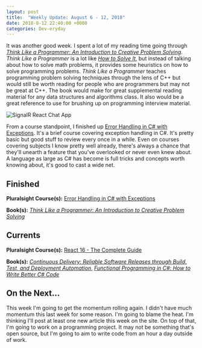 ```yaml
---
layout: post
title:  "Weekly Update: August 6 - 12, 2018"
date: 2018-8-12 22:40:00 +0000
categories: Dev-eryday
---
```


It was another good week. I spent a lot of my reading time going through *[Think Like a Programmer: An Introduction to Creative Problem Solving][tlp]*. *Think Like a Programmer* is a lot like *[How to Solve It][hsi]*, but instead of talking about how to solve math problems, it provides some heuristics on how to solve programming problems. *Think Like a Programmer* teaches programming problem solving techniques through the lens of C++ but would still be worth reading for people who are programmers but may not be great at C++.  The book would make for great supplemental reading material for any data structures and algorithms class. It also would be a great reference to use for brushing up on programming interview material.

![SignalR React Chat App](https://farm1.staticflickr.com/859/42971150405_27aa94fc14.jpg)

 From a course standpoint, I finished up [Error Handling in C# with Exceptions][err]. It's a brief course covering exception handling in C#. It's pretty basic but good stuff to review every once in a while. Even on courses  covering subjects I know pretty well already, there's always a chance that they'll unearth a feature that you've overlooked or never even knew about. A language as large as C# has become is full tricks and concepts worth knowing about, it's good to cast a wide net.

## Finished

**Pluralsight Course(s):** [Error Handling in C# with Exceptions][err]

**Book(s):** *[Think Like a Programmer: An Introduction to Creative Problem Solving][tlp]*

## Currents

**Pluralsight Course(s):** [React 16 - The Complete Guide][re]

**Book(s):** _[Continuous Delivery: Reliable Software Releases through Build, Test, and Deployment Automation][cd]_, *[Functional Programming in C#: How to Write Better C# Code][fun]*

## On the Next...

This week I'm going to get the momentum rolling again. I didn't have much momentum this last week for some reason. I'm going to blame the heat. I'm thinking I'll post at least one new article this week on the site. On top of that, I'm going to work on a programming project. It may not be something that's open source, but I'm going to aim to write code from an hour a day outside of work.

[re]: https://www.udemy.com/react-the-complete-guide-incl-redux/
[cd]: https://www.amazon.com/Continuous-Delivery-Deployment-Automation-Addison-Wesley/dp/0321601912
[ncp]: https://github.com/jpniederer/NETCorePlayground/tree/master/ChatApp
[fun]: https://www.amazon.com/Functional-Programming-write-better-code/dp/1617293954/
[src]: https://chatappwithsignalr.azurewebsites.net/index.html
[err]: https://app.pluralsight.com/library/courses/c-sharp-error-handling-exceptions/table-of-contents
[tlp]: https://www.amazon.com/Think-Like-Programmer-Introduction-Creative-ebook/dp/B008RQMDU4/
[hsi]: https://www.amazon.com/How-Solve-Aspect-Mathematical-Method-ebook/dp/B0073X0IOA/